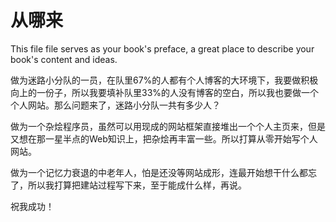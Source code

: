 # 从哪来

This file file serves as your book's preface, a great place to describe your book's content and ideas.

做为迷路小分队的一员，在队里67%的人都有个人博客的大环境下，我要做积极向上的一份子，所以我要填补队里33%的人没有博客的空白，所以我也要做一个个人网站。那么问题来了，迷路小分队一共有多少人？

做为一个杂烩程序员，虽然可以用现成的网站框架直接堆出一个个人主页来，但是又想在那一星半点的Web知识上，把杂烩再丰富一些。所以打算从零开始写个人网站。

做为一个记忆力衰退的中老年人，怕是还没等网站成形，连最开始想干什么都忘了，所以我打算把建站过程写下来，至于能成什么样，再说。

祝我成功！

